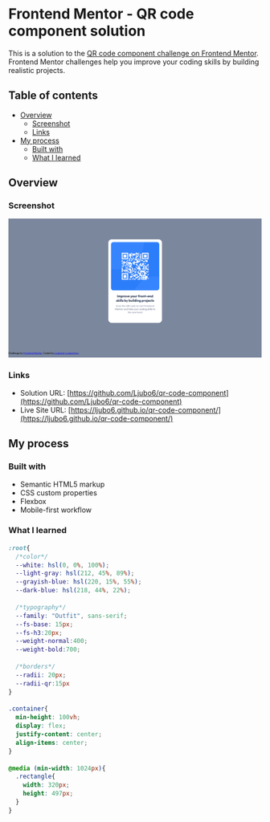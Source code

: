 # Frontend Mentor - QR code component solution

This is a solution to the [QR code component challenge on Frontend Mentor](https://www.frontendmentor.io/challenges/qr-code-component-iux_sIO_H). Frontend Mentor challenges help you improve your coding skills by building realistic projects. 

## Table of contents

- [Overview](#overview)
  - [Screenshot](#screenshot)
  - [Links](#links)
- [My process](#my-process)
  - [Built with](#built-with)
  - [What I learned](#what-i-learned)

## Overview

### Screenshot

![](./design/screenshot.png)
### Links

- Solution URL: [https://github.com/Ljubo6/qr-code-component](https://github.com/Ljubo6/qr-code-component)
- Live Site URL: [https://ljubo6.github.io/qr-code-component/](https://ljubo6.github.io/qr-code-component/)

## My process

### Built with

- Semantic HTML5 markup
- CSS custom properties
- Flexbox
- Mobile-first workflow

### What I learned
```css
:root{
  /*color*/
  --white: hsl(0, 0%, 100%);
  --light-gray: hsl(212, 45%, 89%);
  --grayish-blue: hsl(220, 15%, 55%);
  --dark-blue: hsl(218, 44%, 22%);

  /*typography*/
  --family: "Outfit", sans-serif;
  --fs-base: 15px;
  --fs-h3:20px;
  --weight-normal:400;
  --weight-bold:700;

  /*borders*/
  --radii: 20px;
  --radii-qr:15px
}

.container{
  min-height: 100vh;
  display: flex;
  justify-content: center;
  align-items: center;
}

@media (min-width: 1024px){
  .rectangle{
    width: 320px;
    height: 497px;
  }
}
```
